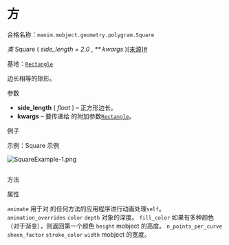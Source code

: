 # 方

合格名称：`manim.mobject.geometry.polygram.Square`

_类_ Square ( _side_length = 2.0_ , _\*\* kwargs_ )[\[来源\]](../_modules/manim/mobject/geometry/polygram.html#Square)[#](#manim.mobject.geometry.polygram.Square "此定义的固定链接")

基地：[`Rectangle`](manim.mobject.geometry.polygram.Rectangle.html#manim.mobject.geometry.polygram.Rectangle "manim.mobject.geometry.polygram.矩形")

边长相等的矩形。

参数

- **side_length** ( _float_ ) – 正方形边长。
- **kwargs** – 要传递给 的附加参数[`Rectangle`]()。

例子

示例：Square 示例

![SquareExample-1.png](../static/SquareExample-1.png)


```py

```


方法



属性


`animate`
用于对 的任何方法的应用程序进行动画处理`self`。
`animation_overrides`
`color`
`depth`
对象的深度。
`fill_color`
如果有多种颜色（对于渐变），则返回第一个颜色
`height`
mobject 的高度。
`n_points_per_curve`
`sheen_factor`
`stroke_color`
`width`
mobject 的宽度。
